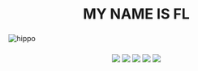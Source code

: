 <h1 align="center">MY NAME IS FL</h1>

###

![hippo](https://tenor.com/de/view/girls-und-panzer-katuysha-girls-und-panzer-ガールズ%26パンツァー-russian-girl-sovietique-girl-gif-2004967427688324229)

###

<div align="center">
  <img src="https://camo.githubusercontent.com/ccbe828e30bf09fc30639d2fecff29958bef05977065d845c92cf5d0427e61cd/68747470733a2f2f696d672e736869656c64732e696f2f62616467652f68746d6c352532302d2532334533344632362e7376673f267374796c653d666f722d7468652d6261646765266c6f676f3d68746d6c35266c6f676f436f6c6f723d7768697465"  />
  <img src="https://camo.githubusercontent.com/71f2f7b000f777ae7561aef343df0f72dd821e49f80e1366ef9e59ed266f01f1/68747470733a2f2f696d672e736869656c64732e696f2f62616467652f637373332532302d2532333135373242362e7376673f267374796c653d666f722d7468652d6261646765266c6f676f3d63737333266c6f676f436f6c6f723d7768697465"  />
  <img src="https://camo.githubusercontent.com/ec874bfcf61558b1c237dcc4b10f481b4424a269e35eaf75d862751a98e3370c/68747470733a2f2f696d672e736869656c64732e696f2f62616467652f6a6176617363726970742532302d2532333332333333302e7376673f267374796c653d666f722d7468652d6261646765266c6f676f3d6a617661736372697074266c6f676f436f6c6f723d253233463744463145"  />
  <img src="https://camo.githubusercontent.com/8abf394d554d29281c2468c7ee94af4d622060ab1125f28e46ec034fab03ddfb/68747470733a2f2f696d672e736869656c64732e696f2f62616467652f6e6f64652e6a732532302d2532333433383533442e7376673f267374796c653d666f722d7468652d6261646765266c6f676f3d6e6f64652e6a73266c6f676f436f6c6f723d7768697465"  />
  <img src="https://camo.githubusercontent.com/9ca686222a8a5209c91139e130e3c5260ab84f3b5010cc45582b92b9b06758cc/68747470733a2f2f696d672e736869656c64732e696f2f62616467652f6769742532302d2532334630353033332e7376673f267374796c653d666f722d7468652d6261646765266c6f676f3d676974266c6f676f436f6c6f723d7768697465"  />
</div>


